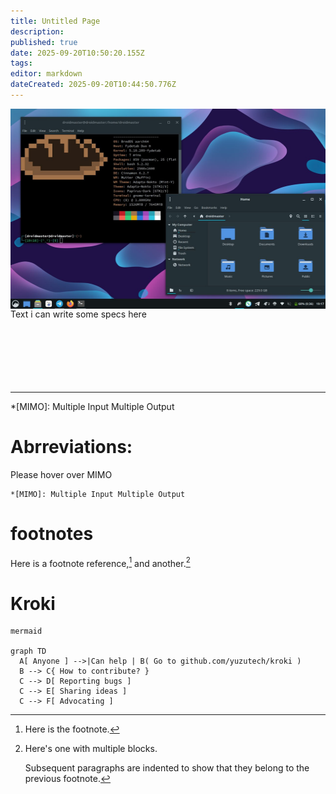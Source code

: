 ```yaml
---
title: Untitled Page
description: 
published: true
date: 2025-09-20T10:50:20.155Z
tags: 
editor: markdown
dateCreated: 2025-09-20T10:44:50.776Z
---
```


<img align="right" src="https://github.com/LinuxDroidMaster/Fydetab-Duo-DroidMaster-wiki/raw/main/Images/Linux/BredOS/preview.jpg" width="512" height="320"/>

Text i can write some specs here
<br>
<br>
<br>
<br>
<br>
<br>
<br>

---

*[MIMO]: Multiple Input Multiple Output

# Abrreviations:
Please hover over MIMO
```
*[MIMO]: Multiple Input Multiple Output
```

# footnotes

Here is a footnote reference,[^1] and another.[^longnote]

[^1]: Here is the footnote.

[^longnote]: Here's one with multiple blocks.

    Subsequent paragraphs are indented to show that they
belong to the previous footnote.

# Kroki

```kroki
mermaid

graph TD
  A[ Anyone ] -->|Can help | B( Go to github.com/yuzutech/kroki )
  B --> C{ How to contribute? }
  C --> D[ Reporting bugs ]
  C --> E[ Sharing ideas ]
  C --> F[ Advocating ]
```